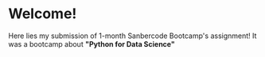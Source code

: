 # Welcome!
Here lies my submission of 1-month Sanbercode Bootcamp's assignment! It was a bootcamp about **"Python for Data Science"**
